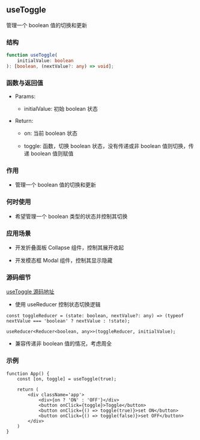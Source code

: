 ## useToggle

管理一个 boolean 值的切换和更新

### 结构

```ts
function useToggle(
    initialValue: boolean
): [boolean, (nextValue?: any) => void];
```

### 函数与返回值

- Params:

    - initialValue: 初始 boolean 状态

- Return:

    - on: 当前 boolean 状态

    - toggle: 函数，切换 boolean 状态，没有传递或非 boolean 值则切换，传递 boolean 值则赋值

### 作用

- 管理一个 boolean 值的切换和更新

### 何时使用

- 希望管理一个 boolean 类型的状态并控制其切换

### 应用场景

- 开发折叠面板 Collapse 组件，控制其展开收起

- 开发模态框 Modal 组件，控制其显示隐藏

### 源码细节

[useToggle 源码地址](https://github.com/streamich/react-use/blob/master/src/useToggle.ts)

- 使用 useReducer 控制状态切换逻辑

```tsx
const toggleReducer = (state: boolean, nextValue?: any) => (typeof nextValue === 'boolean' ? nextValue : !state);

useReducer<Reducer<boolean, any>>(toggleReducer, initialValue);
```

- 兼容传递非 boolean 值的情况，考虑周全

### 示例

```tsx
function App() {
    const [on, toggle] = useToggle(true);

    return (
        <div className='app'>
            <div>{on ? 'ON' : 'OFF'}</div>
            <button onClick={toggle}>Toggle</button>
            <button onClick={() => toggle(true)}>set ON</button>
            <button onClick={() => toggle(false)}>set OFF</button>
        </div>
    )
}
```
